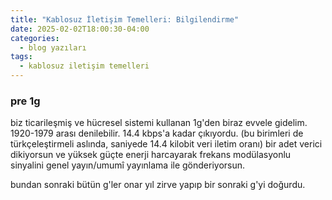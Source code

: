 ```yaml
---
title: "Kablosuz İletişim Temelleri: Bilgilendirme"
date: 2025-02-02T18:00:30-04:00
categories:
  - blog yazıları
tags:
  - kablosuz iletişim temelleri
---
```


### pre 1g
biz ticarileşmiş ve hücresel sistemi kullanan 1g'den biraz evvele gidelim.
1920-1979 arası denilebilir. 
14.4 kbps'a kadar çıkıyordu. (bu birimleri de türkçeleştirmeli aslında, saniyede 14.4 kilobit veri iletim oranı)
bir adet verici dikiyorsun ve yüksek güçte enerji harcayarak frekans modülasyonlu sinyalini genel yayın/umumî yayınlama ile gönderiyorsun.

bundan sonraki bütün g'ler onar yıl zirve yapıp bir sonraki g'yi doğurdu.